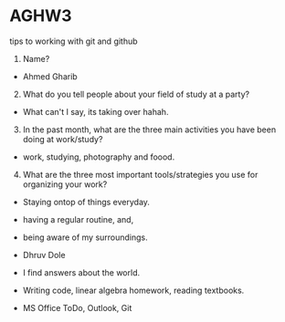 # AGHW3
tips to working with git and github

1. Name?
- Ahmed Gharib
2. What do you tell people about your field of study at a party?
- What can't I say, its taking over hahah.
3. In the past month, what are the three main activities you have been doing at work/study?
- work, studying, photography and foood.
4. What are the three most important tools/strategies you use for organizing your work?
- Staying ontop of things everyday. 
- having a regular routine, and,
- being aware of my surroundings.



- Dhruv Dole
- I find answers about the world.
- Writing code, linear algebra homework, reading textbooks.
- MS Office ToDo, Outlook, Git
